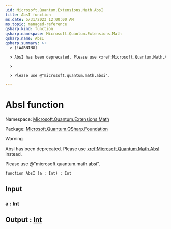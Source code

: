 ```yaml
---
uid: Microsoft.Quantum.Extensions.Math.AbsI
title: AbsI function
ms.date: 5/31/2023 12:00:00 AM
ms.topic: managed-reference
qsharp.kind: function
qsharp.namespace: Microsoft.Quantum.Extensions.Math
qsharp.name: AbsI
qsharp.summary: >+
  > [!WARNING]

  > AbsI has been deprecated. Please use <xref:Microsoft.Quantum.Math.AbsI> instead.

  >

  > Please use @"microsoft.quantum.math.absi".

---
```


# AbsI function

Namespace: [Microsoft.Quantum.Extensions.Math](xref:Microsoft.Quantum.Extensions.Math)

Package: [Microsoft.Quantum.QSharp.Foundation](https://nuget.org/packages/Microsoft.Quantum.QSharp.Foundation)


> [!WARNING]
> AbsI has been deprecated. Please use <xref:Microsoft.Quantum.Math.AbsI> instead.
>
> Please use @"microsoft.quantum.math.absi".



```qsharp
function AbsI (a : Int) : Int
```


## Input

### a : [Int](xref:microsoft.quantum.qsharp.valueliterals#int-literals)





## Output : [Int](xref:microsoft.quantum.qsharp.valueliterals#int-literals)

